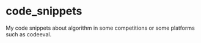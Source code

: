 code_snippets
=============

My code snippets about algorithm in some competitions or some platforms such as codeeval.
